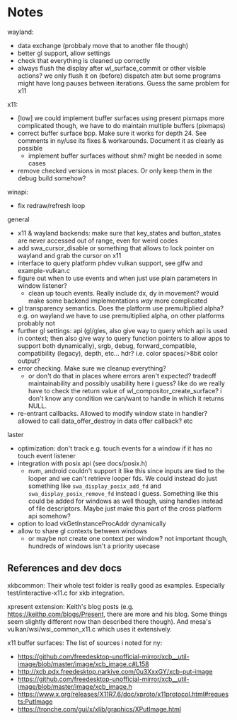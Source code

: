 Notes
=====

wayland:

- data exchange (probbaly move that to another file though)
- better gl support, allow settings
- check that everything is cleaned up correctly
- always flush the display after wl_surface_commit or other visible
  actions? we only flush it on (before) dispatch atm but some programs
  might have long pauses between iterations. Guess the same
  problem for x11

x11:

- [low] we could implement buffer surfaces using present pixmaps
  more complicated though, we have to do maintain multiple
  buffers (pixmaps)
- correct buffer surface bpp. Make sure it works for depth 24.
  See comments in ny/use its fixes & workarounds. Document it
  as clearly as possible
	- implement buffer surfaces without shm? might be needed in
	  some cases
- remove checked versions in most places. Or only keep them in the
  debug build somehow?

winapi:

- fix redraw/refresh loop

general

- x11 & wayland backends: make sure that key_states and button_states
  are never accessed out of range, even for weird codes
- add swa_cursor_disable or something that allows to lock pointer
  on wayland and grab the cursor on x11
- interface to query platform phdev vulkan support, see glfw and
  example-vulkan.c
- figure out when to use events and when just use plain parameters in window listener?
	- clean up touch events. Really include dx, dy in movement?
	  would make some backend implementations *way* more complicated
- gl transparency semantics. Does the platform use premultiplied alpha?
  e.g. on wayland we have to use premultiplied alpha, on other platforms
  probably not
- further gl settings: api (gl/gles, also give way to query which
  api is used in context; then also give way to query function
  pointers to allow apps to support both dynamically), srgb,
  debug, forward_compatible, compatibility (legacy), depth, etc...
  hdr? i.e. color spaces/>8bit color output?
- error checking. Make sure we cleanup everything?
	- or don't do that in places where errors aren't expected?
	  tradeoff maintainability and possibly usability here i guess?
	  like do we really have to check the return value of
	  wl_compositor_create_surface? i don't know any condition we can/want
	  to handle in which it returns NULL.
- re-entrant callbacks. Allowed to modify window state in handler?
  allowed to call data_offer_destroy in data offer callback?
  etc

laster

- optimization: don't track e.g. touch events for a window if
  it has no touch event listener
- integration with posix api (see docs/posix.h)
	- nvm, android couldn't support it like this since inputs are tied
	  to the looper and we can't retrieve looper fds.
	  We could instead do just something like `swa_display_posix_add_fd`
	  and `swa_display_posix_remove_fd` instead i guess.
	  Something like this could be added for windows as well though,
	  using handles instead of file descriptors. Maybe just make this
	  part of the cross platform api somehow?
- option to load vkGetInstanceProcAddr dynamically
- allow to share gl contexts between windows
	- or maybe not create one context per window? not important though,
	  hundreds of windows isn't a priority usecase 

## References and dev docs

xkbcommon:
Their whole test folder is really good as examples.
Especially test/interactive-x11.c for xkb integration.

xpresent extension:
Keith's blog posts (e.g. https://keithp.com/blogs/Present, there are more
and his blog. Some things seem slightly different now than described
there though). And mesa's vulkan/wsi/wsi_common_x11.c which uses
it extensively.

x11 buffer surfaces:
The list of sources i noted for ny:
- https://github.com/freedesktop-unofficial-mirror/xcb__util-image/blob/master/image/xcb_image.c#L158
- http://xcb.pdx.freedesktop.narkive.com/0u3XxxGY/xcb-put-image
- https://github.com/freedesktop-unofficial-mirror/xcb__util-image/blob/master/image/xcb_image.h
- https://www.x.org/releases/X11R7.6/doc/xproto/x11protocol.html#requests:PutImage
- https://tronche.com/gui/x/xlib/graphics/XPutImage.html


